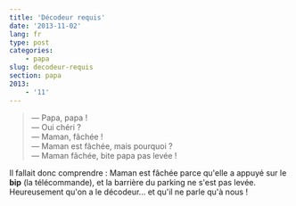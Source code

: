 ```yaml
---
title: 'Décodeur requis'
date: '2013-11-02'
lang: fr
type: post
categories:
    - papa
slug: decodeur-requis
section: papa
2013:
    - '11'
---
```


> — Papa, papa !  
> — Oui chéri ?  
> — Maman, fâchée !  
> — Maman est fâchée, mais pourquoi ?  
> — Maman fâchée, bite papa pas levée !

Il fallait donc comprendre : Maman est fâchée parce qu'elle a appuyé sur le **bip** (la télécommande), et la barrière du parking ne s'est pas levée.
Heureusement qu'on a le décodeur... et qu'il ne parle qu'à nous !
